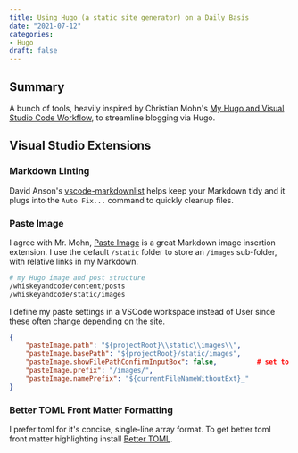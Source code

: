 ```yaml
---
title: Using Hugo (a static site generator) on a Daily Basis
date: "2021-07-12"
categories:
- Hugo
draft: false
---
```


## Summary

A bunch of tools, heavily inspired by Christian Mohn's [My Hugo and Visual Studio Code Workflow](https://vninja.net/2020/02/12/my-hugo-workflow/), to streamline blogging via Hugo.

## Visual Studio Extensions

### Markdown Linting

David Anson's [vscode-markdownlist][markdownlist] helps keep your Markdown tidy and it plugs into the `Auto Fix...` command to quickly cleanup files.

### Paste Image

I agree with Mr. Mohn, [Paste Image][pasteimage] is a great Markdown image insertion extension. I use the default `/static` folder to store an `/images` sub-folder, with relative links in my Markdown.

```bash
# my Hugo image and post structure
/whiskeyandcode/content/posts
/whiskeyandcode/static/images
```

I define my paste settings in a VSCode workspace instead of User since these often change depending on the site.

```json
{
    "pasteImage.path": "${projectRoot}\\static\\images\\",
    "pasteImage.basePath": "${projectRoot}/static/images",
    "pasteImage.showFilePathConfirmInputBox": false,          # set to true for "debugging"
    "pasteImage.prefix": "/images/",
    "pasteImage.namePrefix": "${currentFileNameWithoutExt}_"
}
```

### Better TOML Front Matter Formatting

I prefer toml for it's concise, single-line array format. To get better toml front matter highlighting install [Better TOML][better-toml].

<!-- links -->
[markdownlist]: https://github.com/DavidAnson/vscode-markdownlint
[pasteimage]: https://github.com/mushanshitiancai/vscode-paste-image
[better-toml]: https://github.com/bungcip/better-toml
